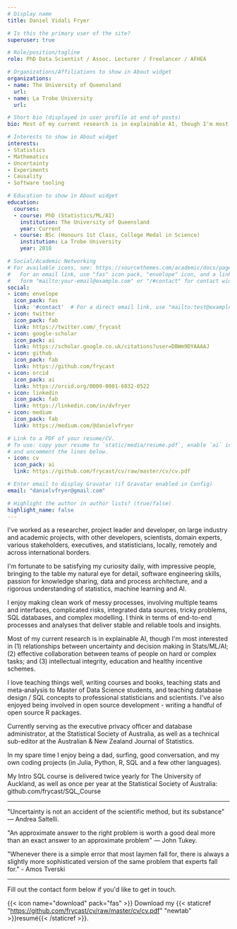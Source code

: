 ```yaml
---
# Display name
title: Daniel Vidali Fryer

# Is this the primary user of the site?
superuser: true

# Role/position/tagline
role: PhD Data Scientist / Assoc. Lecturer / Freelancer / AFHEA

# Organizations/Affiliations to show in About widget
organizations:
- name: The University of Queensland
  url:
- name: La Trobe University
  url:

# Short bio (displayed in user profile at end of posts)
bio: Most of my current research is in explainable AI, though I'm most interested in (1) relationships between uncertainty and decision making in Stats/ML/AI; (2) effective collaboration between teams of people on hard or complex tasks; and (3) intellectual integrity, education and healthy incentive schemes.

# Interests to show in About widget
interests:
- Statistics
- Mathematics
- Uncertainty
- Experiments
- Causality
- Software tooling

# Education to show in About widget
education:
  courses:
  - course: PhD (Statistics/ML/AI)
    institution: The University of Queensland
    year: Current
  - course: BSc (Honours 1st Class, College Medal in Science)
    institution: La Trobe University
    year: 2018

# Social/Academic Networking
# For available icons, see: https://sourcethemes.com/academic/docs/page-builder/#icons
#   For an email link, use "fas" icon pack, "envelope" icon, and a link in the
#   form "mailto:your-email@example.com" or "/#contact" for contact widget.
social:
- icon: envelope
  icon_pack: fas
  link: '#contact'  # For a direct email link, use "mailto:test@example.org".
- icon: twitter
  icon_pack: fab
  link: https://twitter.com/_frycast
- icon: google-scholar
  icon_pack: ai
  link: https://scholar.google.co.uk/citations?user=DBWm9DYAAAAJ
- icon: github
  icon_pack: fab
  link: https://github.com/frycast
- icon: orcid
  icon_pack: ai
  link: https://orcid.org/0000-0001-6032-0522
- icon: linkedin
  icon_pack: fab
  link: https://linkedin.com/in/dvfryer
- icon: medium
  icon_pack: fab
  link: https://medium.com/@danielvfryer

# Link to a PDF of your resume/CV.
# To use: copy your resume to `static/media/resume.pdf`, enable `ai` icons in `params.toml`, 
# and uncomment the lines below.
- icon: cv
  icon_pack: ai
  link: https://github.com/frycast/cv/raw/master/cv/cv.pdf

# Enter email to display Gravatar (if Gravatar enabled in Config)
email: "danielvfryer@gmail.com"

# Highlight the author in author lists? (true/false)
highlight_name: false
---
```


I've worked as a researcher, project leader and developer, on large industry and academic projects, with other developers, scientists, domain experts, various stakeholders, executives, and statisticians, locally, remotely and across international borders.

I'm fortunate to be satisfying my curiosity daily, with impressive people, bringing to the table my natural eye for detail, software engineering skills, passion for knowledge sharing, data and process architecture, and a rigorous understanding of statistics, machine learning and AI.

I enjoy making clean work of messy processes, involving multiple teams and interfaces, complicated risks, integrated data sources, tricky problems, SQL databases, and complex modelling. I think in terms of end-to-end processes and analyses that deliver stable and reliable tools and insights.

Most of my current research is in explainable AI, though I'm most interested in (1) relationships between uncertainty and decision making in Stats/ML/AI; (2) effective collaboration between teams of people on hard or complex tasks; and (3) intellectual integrity, education and healthy incentive schemes.

I love teaching things well, writing courses and books, teaching stats and meta‑analysis to Master of Data Science students, and teaching database design / SQL concepts to professional statisticians and scientists. I've also enjoyed being involved in open source development - writing a handful of open source R packages.

Currently serving as the executive privacy officer and database administrator, at the Statistical Society of Australia, as well as a technical sub-editor at the Australian & New Zealand Journal of Statistics. 

In my spare time I enjoy being a dad, surfing, good conversation, and my own coding projects (in Julia, Python, R, SQL and a few other languages).

My Intro SQL course is delivered twice yearly for The University of Auckland, as well as once per year at the Statistical Society of Australia: github.com/frycast/SQL_Course

----------------------------------------------------------

"Uncertainty is not an accident of the scientific method, but its substance" — Andrea Saltelli.

"An approximate answer to the right problem is worth a good deal more than an exact answer to an approximate problem" — John Tukey.

"Whenever there is a simple error that most laymen fall for, there is always a slightly more sophisticated version of the same problem that experts fall for." - Amos Tverski

----------------------------------------------------------

Fill out the contact form below if you'd like to get in touch.

{{< icon name="download" pack="fas" >}} Download my {{< staticref "https://github.com/frycast/cv/raw/master/cv/cv.pdf" "newtab" >}}resumé{{< /staticref >}}.
